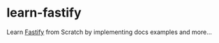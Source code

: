 # learn-fastify

Learn [Fastify](https://www.fastify.io/) from Scratch by implementing docs examples and more...
